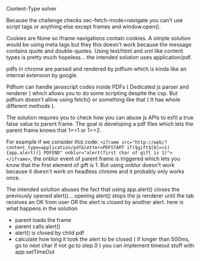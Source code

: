 Content-Type solver

Because the challenge checks sec-fetch-mode=navigate you can't use script tags or anything else except frames and window.open(). 

Cookies are None so iframe navigations contain cookies. 
A simple solution would be using meta tags but they this doesn't work because the message contains quote and double-quotes. Using text/html and xml like content types is pretty much hopeless... the intended solution uses application/pdf.


pdfs in chrome are parsed and rendered by pdfium which is kinda like an internal extension by google.


Pdfium can handle javascript codes inside PDFs ( Dedicated js parser and renderer ) which allows you to do  some scripting despite the csp. But pdfium doesn't allow using fetch() or something like that ( It has whole different methods ).

The solution requires you to check how you can abuse js APIs to exfil a true false value to parent frame. The goal is developing a pdf files which lets the parent frame knows that 1==1 or 1==2.


For example if we consider this code: `<iframe src="http://web/?content_type=application/pdf&letter=PDFSTART if($gift$[0]==1){app.alert()} PDFEND" onblur="alert(first char of gift is 1)"></iframe>`, the onblur event of parent frame is triggered which lets you know that the first element of gift is 1. But using onblur doesn't work because it doesn't work on headless chrome and it probably only works once.

The intended solution abuses the fact that using app.alert() closes the previously opened alert()... opening alert() stops the js renderer until the tab receives an OK from user OR the alert is closed by another alert. here is what happens in the solution
- parent loads the frame
- parent calls alert()
- alert() is closed by child pdf 
- calculate how long it took the alert to be closed ( if longer than 500ms, go to next char if not go to step 0 )
you can implement timeout stuff with app.setTimeOut